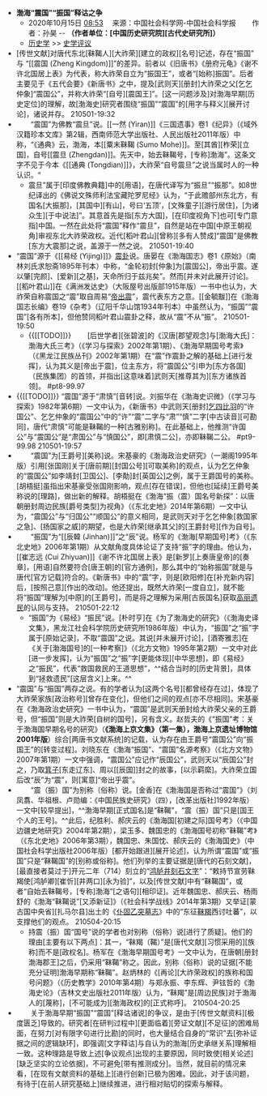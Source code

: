 - **渤海“震国”“振国”释诂之争**
    - 2020年10月15日 [08:53](http://www.cssn.cn/lsx/sxpy/202010/t20201015_5194494.shtml)　
来源：中国社会科学网-中国社会科学报　　
作者：孙昊 -- **（作者单位：[中国历史研究院][古代史研究所]）**
    - [历史学](http://www.cssn.cn/lsx/) >> [史学评议](http://www.cssn.cn/lsx/sxpy/)
- [传世文献]对唐代东北[靺鞨人][大祚荣][建立的政权][名号]记述，存在“振国” 与 “[[震国 (Zheng Kingdom)]]”的差异。前者以《旧唐书》《册府元龟》《谢不许北国居上表》为代表，称大祚荣自立为“振国王”，或者“[始称]振国”。后者主要见于《五代会要》《新唐书》之中，提及[武则天][册封]大祚荣之父[乞乞仲象]“震国公”，并称大祚荣“[自号][震国王]”。[这一问题涉及]对渤海早期[历史定位]的理解，故[渤海史]研究者围绕“振国”“震国”的[用字与释义][展开讨论]，诸说并存。
210501-19:32
- 　　“震国”为佛教“震旦”说。[[一然 (Yiran)]]《三国遗事》卷1《纪异》（《域外汉籍珍本文库》第2辑，西南师范大学出版社、人民出版社2011年版）中称，“《通典》云，渤海，本[[粟末靺鞨 (Sumo Mohe)]]。至[其酋][柞荣][立国]，自号[[震旦 (Zhengdan)]]。先天中，始去靺鞨号，[专称]渤海”。这条文字不见于今本《[[通典 (Tongdian)]]》，大祚荣“自号震旦”之说当属时人的一种认识。“
    - 震旦”属于[印度佛教典籍]中的[用语]，在唐代译写为“振旦”“振那”。如8世纪译出的《佛说文殊师利法宝藏陀罗尼经》认为，“于此赡部州东北方，有国名[大振那]，[其国中][有山]，号曰‘五顶’，[文殊童子][游行居住]，[为诸众生][于中说法]”。其意首先是指[东方大国]，[在印度视角下]也可[专门意指]中国。一然在此处将“震国”释作“震旦”，自然是站在中国[中原王朝视角]审视东北大祚荣政权。近代[稻叶君山][曾称][多有人赞成]“震国”是佛教[东方大震那]之说，盖源于一然之说。
210501-19:40
- “震国”源于《[[易经 (Yijing)]]》[震卦](((sPQfBHMUA)))说。唐晏在《渤海国志》卷1《原始》（南林刘氏求恕斋1895年刊本）中称，“金轮初封[仲象]为[震国公]，帝出乎震。遂以肇[完颜]、[爱新][之基]，天命所归于兹兆矣”。然而[并未对此展开讨论]。[[稻叶君山]]在《满洲发达史》（大阪屋号出版部1915年版）一书中也认为，大祚荣自称震国之“震”取自周易“[帝出震](((_5VspK8DL)))”，震代表东方之意。[[金毓黻]]在《渤海国志长编》卷19《杂考》（辽阳千华山馆1934年刊本）中虽然认为，“振国”“震国”[各有所本]，但他赞同稻叶君山震卦之释，故从“震”不从“振”。
210501-19:50
    - {{[[TODO]]}} 　　[后世学者][张碧波]的《汉唐[郡望观念]与[渤海大氏]：渤海大氏三考》（《学习与探索》2002年第1期）、《渤海早期国号考索》（《黑龙江民族丛刊》2002年第1期）在“震”作震卦之解的基础上[进行发挥]，认为其义是[帝出于震]，位主东方，将“震国公”引申为[东方各国]（民族集团）的首领，并指出[这意味着]武则天[推尊其为][东方诸族首领]。 #pt8-99.97
- {{[[TODO]]}} “震国”源于“肃慎”[音转]说。刘振华在《渤海史识微》（《学习与探索》1982年第6期）一文中认为，《新唐书》中武则天[册封][乞四比羽](((WKROpx68h)))的“许国公”、乞乞仲象的“震国公”中的“许”“震”二字与“肃”“慎”二字[中古读音][可勘同]，唐代“肃慎”可能是靺鞨的一种[古雅别称]。在此基础上，他推测“许国公”与“震国公”是“肃国公”与“慎国公”，即[肃慎二公]，亦即靺鞨二公。 #pt9-99.98
210501-19:57
- 　　“震国”为[王爵号][美称]说。宋基豪的《渤海政治史研究》（一潮阁1995年版）引用[张国刚]关于[唐前期][封国公号][可取美称]的观点，认为乞乞仲象的“震国公”如李靖封[卫国公]、[李勣]封[英国公]之例，属于王爵国号的美称。[胡梧挺]虽指出宋基豪受张国刚影响，观点[存在错误]，但他也[延续]王爵号美称说的[理路]，做出新的解释。胡梧挺在《渤海“振（震）国名号新探”：以唐朝册封周边民族[爵号类型]为视角》（《东北史地》2014年第6期）一文中认为，“震国公”与“归国公”“顺国公”的意义相同，是武则天对于乞乞仲象[救国家之急]、[扬国家之威]的期望，也是大祚荣[继承其父]的[王爵封号][作为自号]。
- 　　“振国”为“[[辰韓 (Jinhan)]]”之“辰”说。杨军的《渤海[早期国号]考》（《东北史地》2006年第1期）从文献角度具体论证了支持“振”字的理由。他认为，[[崔志远 (Cui Zhiyuan)]]《谢不许北国居上表》是[新罗][上奏唐皇帝]的[奏章]，[用语]自然要符合[唐王朝]的[官方通例]，那么其中的“始称振国”就是与唐代[官方记载]符合的。《新唐书》中的“震”字，则是[欧阳修]在[补充新内容]后，[按照己意][作出的改动]。他还提出，既然大祚荣[一度自立]，就不能将“振国”理解为[中原]的[王爵号]，而是将之理解为采用[古辰国名]获取[高丽遗民](((pALJ6ATz6)))的认同与支持。
210501-22:12
    - “振国”为《易经》“振民”说。[朴时亨]在《为了渤海史的研究》（《渤海史译文集》，黑龙江社会科学院历史研究所1986年版）中认为，“振国”之“振”字属于[原始记录]，不取“震国”之说。其说[并未展开讨论]，[酒寄雅志]在《关于[渤海国号]的[一种考察]》（《北方文物》1995年第2期）一文中对此[进一步发挥]，认为“振国”之“振”字[更能体现][中华思想]，即《易经》之“振民”，代表“救国救民的王道思想”，^^结合当时的[历史背景]，具体到“拯救遗民”[这层含义]上来。^^
- “震国”与“振国”两存之说。有的学者认为[这两个名号][都曾经存在过]，体现了大祚荣家族[政治称号][曾存在变化]，但他们之间的观点[亦不尽相同]。宋基豪在《渤海政治史研究》一书中认为，“震国”是武则天册封给大祚荣父亲的王爵号，但“振国”则是大祚荣[自树的国号]，另有含义。赵哲夫的《“振国”考：关于渤海国早期名号的研究》（__《渤海上京文集》（第一集），渤海上京遗址博物馆2001年版__）综合[两唐书文献系统]的记载，认为存在由王爵号“震国公”向“振国王”的[转变过程]。刘晓东在《渤海“振国”、“震国”名源考察》（《北方文物》2007年第1期）一文中强调，“震国公”应记作“辰国公”，武则天以“辰国公”封之，乃取[箕子]([[箕子朝鲜]])[东走辽东]、周以[[辰国]]封之的故事，[以示羁縻]。大祚荣立国后改“辰”为“震”，则[寓意]“帝出乎震”。
- 　　“震（振）国”为别称（俗称）说。[金香]在《渤海国是否称过“震国”》（刘凤翥、华祖根、卢勋编：《中国民族史研究》（四），[改革出版社]1992年版）一文中[较早提出]，^^渤海早期[正式国名]是“靺鞨”，“震（振）国”只是[国王个人的王号]。^^此后，纪胜利、郝庆云的《渤海国[初建之际]国号考》（《中国边疆史地研究》2004年第2期），梁玉多、魏国忠的《渤海国号初称“靺鞨”考》（《东北史地》2006年第3期），魏国忠、朱国忱、郝庆云的《渤海国史》（中国社会科学出版社2006年版）[都开始跟进][展开论述]，认为所谓“震国”或“振国”只是“靺鞨国”的[别称或俗称]。他们列举的主要证据是[唐代的石刻文献]，[最直接者莫过于]开元二年（714）刻立的“[鸿胪井刻石文字](((KpoEKRqgV)))”：“敕持节宣劳靺羯使[鸿胪卿][崔忻][井两口][永为验]”，以及[传世文献]中有“靺鞨国”，或者“自始去靺鞨号，[专称]渤海”[之语句][相印证]。近年魏国忠、郝庆云、杨雨舒的《渤海“靺鞨说”[又添新证]》（《社会科学战线》2014年第3期）又举证[蒙古国中央省][扎马尔县]出土的《[仆固乙突墓志](((ncEnJm_Vt)))》中的“东征[靺羯](((NG8Z96Lzl)))西讨吐蕃”，以支撑他们的观点。
210504-20:15
    - 持震（振）国“国号”说的学者也对别称（俗称）说[进行了质疑]。他们的理由[主要有以下两点]：其一，“靺羯（鞨）”是[唐代文献][习惯采用的][族称]而不是[政权名]。杨军在《渤海早期国号考》一文中认为，在唐朝[册封渤海郡王]之后，仍采用“靺鞨”称之。因此，别称（俗称）说的证据[不能充分证明]渤海早期称“靺鞨”。赵炳林的《[再论][大祚荣政权]的族称和国号问题》（《历史教学》2010年第4期）与郑永振、李东辉、尹铉哲的《渤海史论》（吉林文史出版社2011年版）认为，“靺羯”是[周边民族]对于渤海人的[蔑称]，[不可能成为][渤海政权]的[正式称呼]。
210504-20:25
- 　　关于渤海早期“振国”“震国”[释诂诸说]的争议，是由于[传世文献资料][极度匮乏]导致的。研究者[在研判过程中][更面临着][旁证文献][不足征]的困难局面，在努力[对有限字句进行比勘]的同时，也大量结合自身的“常识”去[弥补证据之间的逻辑缺环]，即强调[文字释诂]与自认为的渤海[历史承继关系]理解相一致。这种理路是导致上述[争议观点]出现的主要原因，同时致使[相关论述][缺乏坚实的立论依据]，不可避免[带有推测成分]。当然，就目前的情况来看，[在现有文献资料的基础上][进行创新]已极为困难。因此，对于该问题，有待于[在前人研究基础上]继续推进，进行相对贴切的探索与解释。
